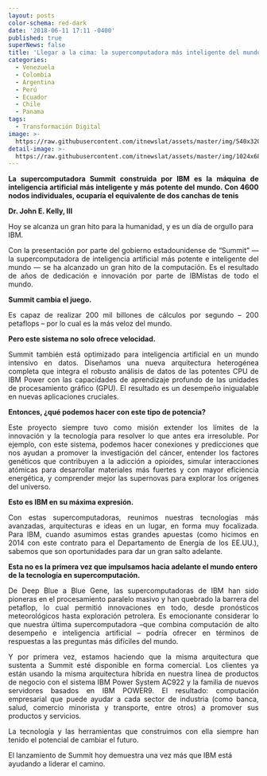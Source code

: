 ```yaml
---
layout: posts
color-schema: red-dark
date: '2018-06-11 17:11 -0400'
published: true
superNews: false
title: 'Llegar a la cima: la supercomputadora más inteligente del mundo'
categories:
  - Venezuela
  - Colombia
  - Argentina
  - Perú
  - Ecuador
  - Chile
  - Panama
tags:
  - Transformación Digital
image: >-
  https://raw.githubusercontent.com/itnewslat/assets/master/img/540x320/IBM-Systems-p.jpg
detail-image: >-
  https://raw.githubusercontent.com/itnewslat/assets/master/img/1024x680/IBM-Systems-g.jpg
---
```

<p style="text-align: justify;"><Strong>La supercomputadora Summit construida por IBM es la máquina de inteligencia artificial más inteligente y más potente del mundo. Con 4600 nodos individuales, ocuparía el equivalente de dos canchas de tenis</Strong></p>

**Dr. John E. Kelly, III**

Hoy se alcanza un gran hito para la humanidad, y es un día de orgullo para IBM. 

<p style="text-align: justify;">Con la presentación por parte del gobierno estadounidense de “Summit” — la supercomputadora de inteligencia artificial más potente e inteligente del mundo — se ha alcanzado un gran hito de la computación. Es el resultado de años de dedicación e innovación por parte de IBMístas de todo el mundo.</p> 

**Summit cambia el juego.**

<p style="text-align: justify;">Es capaz de realizar 200 mil billones de cálculos por segundo – 200 petaflops – por lo cual es la más veloz del mundo.</p> 

**Pero este sistema no solo ofrece velocidad.**

<p style="text-align: justify;">Summit también está optimizado para inteligencia artificial en un mundo intensivo en datos. Diseñamos una nueva arquitectura heterogénea completa que integra el robusto análisis de datos de las potentes CPU de IBM Power con las capacidades de aprendizaje profundo de las unidades de procesamiento gráfico (GPU). El resultado es un desempeño inigualable en nuevas aplicaciones cruciales.</p> 

**Entonces, ¿qué podemos hacer con este tipo de potencia?**

<p style="text-align: justify;">Este proyecto siempre tuvo como misión extender los límites de la innovación y la tecnología para resolver lo que antes era irresoluble. Por ejemplo, con este sistema, podemos hacer conexiones y predicciones que nos ayudan a promover la investigación del cáncer, entender los factores genéticos que contribuyen a la adicción a opioides, simular interacciones atómicas para desarrollar materiales más fuertes y con mayor eficiencia energética, y comprender mejor las supernovas para explorar los orígenes del universo.</p> 

**Esto es IBM en su máxima expresión.**

<p style="text-align: justify;">Con estas supercomputadoras, reunimos nuestras tecnologías más avanzadas, arquitecturas e ideas en un lugar, en forma muy focalizada. Para IBM, cuando asumimos estas grandes apuestas (como hicimos en 2014 con este contrato para el Departamento de Energía de los EE.UU.), sabemos que son oportunidades para dar un gran salto adelante.</p> 

**Esta no es la primera vez que impulsamos hacia adelante el mundo entero de la tecnología en supercomputación.**

<p style="text-align: justify;">De Deep Blue a Blue Gene, las supercomputadoras de IBM han sido pioneras en el procesamiento paralelo masivo y han quebrado la barrera del petaflop, lo cual permitió innovaciones en todo, desde pronósticos meteorológicos hasta exploración petrolera. Es emocionante considerar lo que nuestra última supercomputadora –que combina computación de alto desempeño e inteligencia artificial – podría ofrecer en términos de respuestas a las preguntas más difíciles del mundo.</p> 

<p style="text-align: justify;">Y por primera vez, estamos haciendo que la misma arquitectura que sustenta a Summit esté disponible en forma comercial. Los clientes ya están usando la misma arquitectura híbrida en nuestra línea de productos de negocio con el sistema IBM Power System AC922 y la familia de nuevos servidores basados en IBM POWER9. El resultado: computación empresarial que puede ayudar a cada sector de industria (como banca, salud, comercio minorista y transporte, entre otros) a promover sus productos y servicios.</p> 

<p style="text-align: justify;">La tecnología y las herramientas que construimos con ella siempre han tenido el potencial de cambiar el futuro. </p>

El lanzamiento de Summit hoy demuestra una vez más que IBM está ayudando a liderar el camino. 
